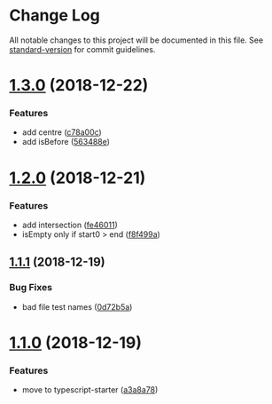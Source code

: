 # Change Log

All notable changes to this project will be documented in this file. See [standard-version](https://github.com/conventional-changelog/standard-version) for commit guidelines.

<a name="1.3.0"></a>
# [1.3.0](https://github.com/ouracademy/range/compare/v1.2.0...v1.3.0) (2018-12-22)


### Features

* add centre ([c78a00c](https://github.com/ouracademy/range/commit/c78a00c))
* add isBefore ([563488e](https://github.com/ouracademy/range/commit/563488e))



<a name="1.2.0"></a>
# [1.2.0](https://github.com/ouracademy/range/compare/v1.1.1...v1.2.0) (2018-12-21)


### Features

* add intersection ([fe46011](https://github.com/ouracademy/range/commit/fe46011))
* isEmpty only if start0 > end ([f8f499a](https://github.com/ouracademy/range/commit/f8f499a))



<a name="1.1.1"></a>
## [1.1.1](https://github.com/ouracademy/range/compare/v1.1.0...v1.1.1) (2018-12-19)


### Bug Fixes

* bad file test names ([0d72b5a](https://github.com/ouracademy/range/commit/0d72b5a))



<a name="1.1.0"></a>
# [1.1.0](https://github.com/ouracademy/range/compare/v1.0.6...v1.1.0) (2018-12-19)


### Features

* move to typescript-starter ([a3a8a78](https://github.com/ouracademy/range/commit/a3a8a78))
